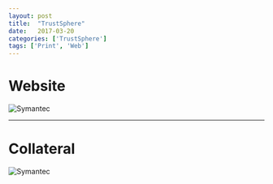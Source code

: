 ```yaml
---
layout: post
title:  "TrustSphere"
date:   2017-03-20
categories: ['TrustSphere']
tags: ['Print', 'Web']
---
```


# Website
![Symantec](https://raw.githubusercontent.com/gbjack/gbjack.github.io/master/assets/images/ts1.png)


---


# Collateral
![Symantec](https://raw.githubusercontent.com/gbjack/gbjack.github.io/master/assets/images/ts2.png)
